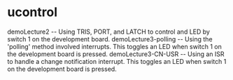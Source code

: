 ucontrol
========

demoLecture2 -- Using TRIS, PORT, and LATCH to control and LED by switch 1 on the development board.
demoLecture3-polling -- Using the 'polling' method involved interrupts. This toggles an LED when switch 1 on the development board is pressed.
demoLecture3-CN-USR -- Using an ISR to handle a change notification interrupt. This toggles an LED when switch 1 on the development board is pressed.
